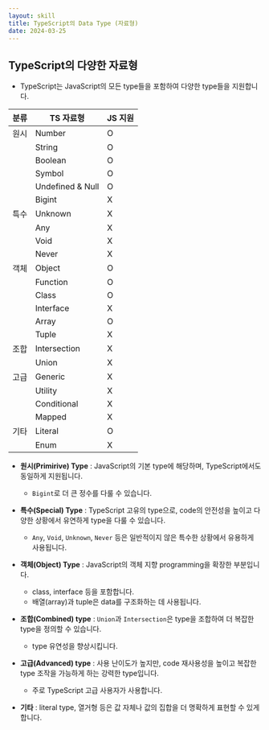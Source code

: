 ```yaml
---
layout: skill
title: TypeScript의 Data Type (자료형)
date: 2024-03-25
---
```





## TypeScript의 다양한 자료형

- TypeScript는 JavaScript의 모든 type들을 포함하여 다양한 type들을 지원합니다.

| 분류 | TS 자료형 | JS 지원 |
| --- | --- | --- |
| 원시 | Number | O |
|  | String | O |
|  | Boolean | O |
|  | Symbol | O |
|  | Undefined & Null | O |
|  | Bigint | X |
| 특수 | Unknown | X |
|  | Any | X |
|  | Void | X |
|  | Never | X |
| 객체 | Object | O |
|  | Function | O |
|  | Class | O |
|  | Interface | X |
|  | Array | O |
|  | Tuple | X |
| 조합 | Intersection | X |
|  | Union | X |
| 고급 | Generic | X |
|  | Utility | X |
|  | Conditional | X |
|  | Mapped | X |
| 기타 | Literal | O |
|  | Enum | X |


- **원시(Primirive) Type** : JavaScript의 기본 type에 해당하며, TypeScript에서도 동일하게 지원됩니다.
    - `Bigint`로 더 큰 정수를 다룰 수 있습니다.
  
- **특수(Special) Type** : TypeScript 고유의 type으로, code의 안전성을 높이고 다양한 상황에서 유연하게 type을 다룰 수 있습니다.
    - `Any`, `Void`, `Unknown`, `Never` 등은 일반적이지 않은 특수한 상황에서 유용하게 사용됩니다.
  
- **객체(Object) Type** : JavaScript의 객체 지향 programming을 확장한 부분입니다.
    - class, interface 등을 포함합니다.
    - 배열(array)과 tuple은 data를 구조화하는 데 사용됩니다.

- **조합(Combined) type** : `Union`과 `Intersection`은 type을 조합하여 더 복잡한 type을 정의할 수 있습니다.
    - type 유연성을 향상시킵니다.

- **고급(Advanced) type** : 사용 난이도가 높지만, code 재사용성을 높이고 복잡한 type 조작을 가능하게 하는 강력한 type입니다.
    - 주로 TypeScript 고급 사용자가 사용합니다.

- **기타** : literal type, 열거형 등은 값 자체나 값의 집합을 더 명확하게 표현할 수 있게 합니다.
